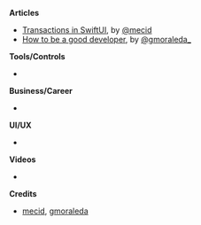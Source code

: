 
**Articles**

* [Transactions in SwiftUI](https://swiftwithmajid.com/2020/10/07/transactions-in-swiftui/), by [@mecid](https://twitter.com/mecid)
* [How to be a good developer](http://www.moraleda.info/2020/10/08/how-to-be-a-good-developer/), by [@gmoraleda_](https://twitter.com/gmoraleda_)

**Tools/Controls**

* 

**Business/Career**

* 

**UI/UX**

* 

**Videos**

* 

**Credits**

*  [mecid](https://github.com/mecid), [gmoraleda](https://github.com/gmoraleda)
